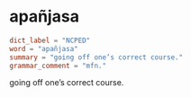 # apañjasa

``` toml
dict_label = "NCPED"
word = "apañjasa"
summary = "going off one’s correct course."
grammar_comment = "mfn."
```

going off one’s correct course.

